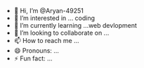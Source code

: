 - 👋 Hi, I’m @Aryan-49251
- 👀 I’m interested in ... coding
- 🌱 I’m currently learning ...web devlopment
- 💞️ I’m looking to collaborate on ...
- 📫 How to reach me ...
- 😄 Pronouns: ...
- ⚡ Fun fact: ...

<!---
Aryan-49251/Aryan-49251 is a ✨ special ✨ repository because its `README.md` (this file) appears on your GitHub profile.
You can click the Preview link to take a look at your changes.
--->

